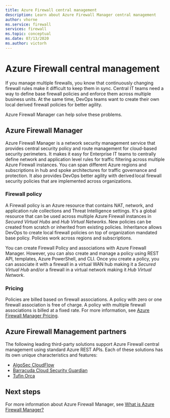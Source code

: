 ```yaml
---
title: Azure Firewall central management
description: Learn about Azure Firewall Manager central management
author: vhorne
ms.service: firewall
services: firewall
ms.topic: conceptual
ms.date: 07/13/2020
ms.author: victorh
---
```


# Azure Firewall central management

If you manage multiple firewalls, you know that continuously changing firewall rules make it difficult to keep them in sync. Central IT teams need a way to define base firewall policies and enforce them across multiple business units. At the same time, DevOps teams want to create their own local derived firewall policies for better agility.

Azure Firewall Manager can help solve these problems.


## Azure Firewall Manager

Azure Firewall Manager is a network security management service that provides central security policy and route management for cloud-based security perimeters. It makes it easy for Enterprise IT teams to centrally define network and application level rules for traffic filtering across multiple Azure Firewall instances. You can span different Azure regions and subscriptions in hub and spoke architectures for traffic governance and protection. It also provides DevOps better agility with derived local firewall security policies that are implemented across organizations.

### Firewall policy

A Firewall policy is an Azure resource that contains NAT, network, and application rule collections and Threat Intelligence settings. It's a global resource that can be used across multiple Azure Firewall instances in *Secured Virtual Hubs* and *Hub Virtual Networks*. New policies can be created from scratch or inherited from existing policies. Inheritance allows DevOps to create local firewall policies on top of organization mandated base policy. Policies work across regions and subscriptions.
 
You can create Firewall Policy and associations with Azure Firewall Manager. However, you can also create and manage a policy using REST API, templates, Azure PowerShell, and CLI. Once you create a policy, you can  associate it with a firewall in a virtual WAN hub making it a *Secured Virtual Hub* and/or a firewall in a virtual network making it *Hub Virtual Network*.

### Pricing

Policies are billed based on firewall associations. A policy with zero or one firewall association is free of charge. A policy with multiple firewall associations is billed at a fixed rate. For more information, see [Azure Firewall Manager Pricing](https://azure.microsoft.com/pricing/details/firewall-manager/).

## Azure Firewall Management partners

The following leading third-party solutions support Azure Firewall central management using standard Azure REST APIs. Each of these solutions has its own unique characteristics and features:

- [AlgoSec CloudFlow](https://www.algosec.com/azure/) 
- [Barracuda Cloud Security Guardian](https://app.barracuda.com/products/cloudsecurityguardian/for_azure)
- [Tufin Orca](https://www.tufin.com/products/tufin-orca)


## Next steps

For more information about Azure Firewall Manager, see [What is Azure Firewall Manager?](../firewall-manager/overview.md)
